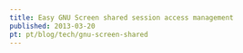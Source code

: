 ```yaml
---
title: Easy GNU Screen shared session access management
published: 2013-03-20
pt: pt/blog/tech/gnu-screen-shared
---
```


<script src="https://gist.github.com/joaopizani/5201352.js"></script>

